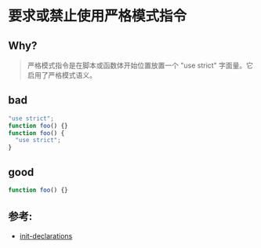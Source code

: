 # 要求或禁止使用严格模式指令

## Why?

> 严格模式指令是在脚本或函数体开始位置放置一个 "use strict" 字面量。它启用了严格模式语义。

## bad

```js
"use strict";
function foo() {}
function foo() {
  "use strict";
}
```

## good

```js
function foo() {}
```

## 参考:

- [init-declarations](https://eslint.org/docs/rules/init-declarations)
